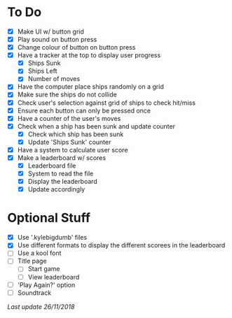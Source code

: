 # To Do

- [x] Make UI w/ button grid
- [x] Play sound on button press
- [x] Change colour of button on button press
- [x] Have a tracker at the top to display user progress
  - [x] Ships Sunk
  - [x] Ships Left
  - [x] Number of moves
- [x] Have the computer place ships randomly on a grid
- [x] Make sure the ships do not collide
- [x] Check user's selection against grid of ships to check hit/miss
- [x] Ensure each button can only be pressed once
- [x] Have a counter of the user's moves
- [x] Check when a ship has been sunk and update counter
  - [x] Check which ship has been sunk
  - [x] Update 'Ships Sunk' counter
- [x] Have a system to calculate user score
- [x] Make a leaderboard w/ scores
  - [x] Leaderboard file
  - [x] System to read the file
  - [x] Display the leaderboard
  - [x] Update accordingly

# Optional Stuff

- [x] Use '.kylebigdumb' files
- [x] Use different formats to display the different scorees in the leaderboard
- [ ] Use a kool font
- [ ] Title page
  - [ ] Start game
  - [ ] View leaderboard
- [ ] 'Play Again?' option
- [ ] Soundtrack

*Last update 26/11/2018*
